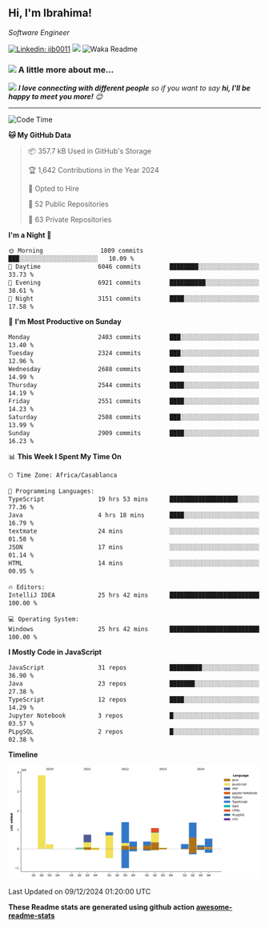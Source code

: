 <h2>Hi, I'm Ibrahima! </h2>
<p><em>Software Engineer 
</em></p>


[![Linkedin: iib0011](https://img.shields.io/badge/-iib0011-blue?style=flat-square&logo=Linkedin&logoColor=white&link=https://www.linkedin.com/in/iib0011/)](https://www.linkedin.com/in/iib0011/)
![](https://visitor-badge.glitch.me/badge?page_id=iib0011)
![Waka Readme](https://github.com/iib0011/iib0011/workflows/Waka%20Readme/badge.svg)


### <img src="https://media.giphy.com/media/VgCDAzcKvsR6OM0uWg/giphy.gif" width="50"> A little more about me...  


<img src="https://media.giphy.com/media/LnQjpWaON8nhr21vNW/giphy.gif" width="60"> <em><b>I love connecting with different people</b> so if you want to say <b>hi, I'll be happy to meet you more!</b> 😊</em>

---
<!--START_SECTION:waka-->
![Code Time](http://img.shields.io/badge/Code%20Time-4%2C098%20hrs%2059%20mins-blue)

**🐱 My GitHub Data** 

> 📦 357.7 kB Used in GitHub's Storage 
 > 
> 🏆 1,642 Contributions in the Year 2024
 > 
> 💼 Opted to Hire
 > 
> 📜 52 Public Repositories 
 > 
> 🔑 63 Private Repositories 
 > 
**I'm a Night 🦉** 

```text
🌞 Morning                1809 commits        ███░░░░░░░░░░░░░░░░░░░░░░   10.09 % 
🌆 Daytime                6046 commits        ████████░░░░░░░░░░░░░░░░░   33.73 % 
🌃 Evening                6921 commits        ██████████░░░░░░░░░░░░░░░   38.61 % 
🌙 Night                  3151 commits        ████░░░░░░░░░░░░░░░░░░░░░   17.58 % 
```
📅 **I'm Most Productive on Sunday** 

```text
Monday                   2403 commits        ███░░░░░░░░░░░░░░░░░░░░░░   13.40 % 
Tuesday                  2324 commits        ███░░░░░░░░░░░░░░░░░░░░░░   12.96 % 
Wednesday                2688 commits        ████░░░░░░░░░░░░░░░░░░░░░   14.99 % 
Thursday                 2544 commits        ████░░░░░░░░░░░░░░░░░░░░░   14.19 % 
Friday                   2551 commits        ████░░░░░░░░░░░░░░░░░░░░░   14.23 % 
Saturday                 2508 commits        ███░░░░░░░░░░░░░░░░░░░░░░   13.99 % 
Sunday                   2909 commits        ████░░░░░░░░░░░░░░░░░░░░░   16.23 % 
```


📊 **This Week I Spent My Time On** 

```text
🕑︎ Time Zone: Africa/Casablanca

💬 Programming Languages: 
TypeScript               19 hrs 53 mins      ███████████████████░░░░░░   77.36 % 
Java                     4 hrs 18 mins       ████░░░░░░░░░░░░░░░░░░░░░   16.79 % 
textmate                 24 mins             ░░░░░░░░░░░░░░░░░░░░░░░░░   01.58 % 
JSON                     17 mins             ░░░░░░░░░░░░░░░░░░░░░░░░░   01.14 % 
HTML                     14 mins             ░░░░░░░░░░░░░░░░░░░░░░░░░   00.95 % 

🔥 Editors: 
IntelliJ IDEA            25 hrs 42 mins      █████████████████████████   100.00 % 

💻 Operating System: 
Windows                  25 hrs 42 mins      █████████████████████████   100.00 % 
```

**I Mostly Code in JavaScript** 

```text
JavaScript               31 repos            █████████░░░░░░░░░░░░░░░░   36.90 % 
Java                     23 repos            ███████░░░░░░░░░░░░░░░░░░   27.38 % 
TypeScript               12 repos            ████░░░░░░░░░░░░░░░░░░░░░   14.29 % 
Jupyter Notebook         3 repos             █░░░░░░░░░░░░░░░░░░░░░░░░   03.57 % 
PLpgSQL                  2 repos             █░░░░░░░░░░░░░░░░░░░░░░░░   02.38 % 
```



**Timeline**

![Lines of Code chart](https://raw.githubusercontent.com/iib0011/iib0011/master/assets/bar_graph.png)


 Last Updated on 09/12/2024 01:20:00 UTC
<!--END_SECTION:waka-->

**These Readme stats are generated using github action [awesome-readme-stats](https://github.com/iib0011/waka-readme-stats)**
